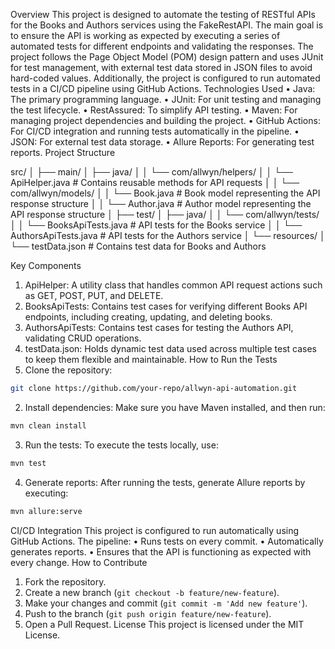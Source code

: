 Overview
This project is designed to automate the testing of RESTful APIs for the Books and Authors services using the FakeRestAPI. The main goal is to ensure the API is working as expected by executing a series of automated tests for different endpoints and validating the responses.
The project follows the Page Object Model (POM) design pattern and uses JUnit for test management, with external test data stored in JSON files to avoid hard-coded values. Additionally, the project is configured to run automated tests in a CI/CD pipeline using GitHub Actions.
Technologies Used
• Java: The primary programming language.
• JUnit: For unit testing and managing the test lifecycle.
• RestAssured: To simplify API testing.
• Maven: For managing project dependencies and building the project.
• GitHub Actions: For CI/CD integration and running tests automatically in the pipeline.
• JSON: For external test data storage.
• Allure Reports: For generating test reports.
Project Structure

src/
│
├── main/
│   ├── java/
│   │   └── com/allwyn/helpers/
│   │       └── ApiHelper.java # Contains reusable methods for API requests
│   │   └── com/allwyn/models/
│   │       └── Book.java # Book model representing the API response structure
│   │       └── Author.java # Author model representing the API response structure
│
├── test/
│   ├── java/
│   │   └── com/allwyn/tests/
│   │       └── BooksApiTests.java # API tests for the Books service
│   │       └── AuthorsApiTests.java # API tests for the Authors service
│   └── resources/
│       └── testData.json # Contains test data for Books and Authors

Key Components
1. ApiHelper: A utility class that handles common API request actions such as GET, POST, PUT, and DELETE.
2. BooksApiTests: Contains test cases for verifying different Books API endpoints, including creating, updating, and deleting books.
3. AuthorsApiTests: Contains test cases for testing the Authors API, validating CRUD operations.
4. testData.json: Holds dynamic test data used across multiple test cases to keep them flexible and maintainable.
How to Run the Tests
1. Clone the repository:
```bash
git clone https://github.com/your-repo/allwyn-api-automation.git
```
2. Install dependencies:
Make sure you have Maven installed, and then run:
```bash
mvn clean install
```
3. Run the tests:
To execute the tests locally, use:
```bash
mvn test
```
4. Generate reports:
After running the tests, generate Allure reports by executing:
```bash
mvn allure:serve
```
CI/CD Integration
This project is configured to run automatically using GitHub Actions. The pipeline:
• Runs tests on every commit.
• Automatically generates reports.
• Ensures that the API is functioning as expected with every change.
How to Contribute
1. Fork the repository.
2. Create a new branch (`git checkout -b feature/new-feature`).
3. Make your changes and commit (`git commit -m 'Add new feature'`).
4. Push to the branch (`git push origin feature/new-feature`).
5. Open a Pull Request.
License
This project is licensed under the MIT License.
